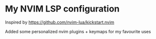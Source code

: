 # My NVIM LSP configuration

Inspired by https://github.com/nvim-lua/kickstart.nvim

Added some personalized nvim plugins + keymaps for my favourite uses
